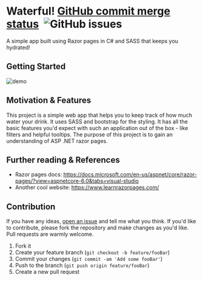# Waterful! [GitHub commit merge status](https://img.shields.io/github/commit-status/CodeDreamer06/Waterful/main/6ee0c26a0708b46457f78c15c8a14e11047bd23c)&nbsp;  ![GitHub issues](https://img.shields.io/github/issues/CodeDreamer06/Waterful)
A simple app built using Razor pages in C# and SASS that keeps you hydrated!
## Getting Started
![demo](waterful-demo,gif)
## Motivation & Features
This project is a simple web app that helps you to keep track of how much water your drink. It uses SASS and bootstrap for the styling. It has all the basic features you'd expect with such an application out of the box - like filters and helpful tooltips. The purpose of this project is to gain an understanding of ASP .NET razor pages. 

## Further reading & References
* Razor pages docs: https://docs.microsoft.com/en-us/aspnet/core/razor-pages/?view=aspnetcore-6.0&tabs=visual-studio
* Another cool website: https://www.learnrazorpages.com/
## Contribution
If you have any ideas,   [open an issue](https://github.com/CodeDreamer06/Waterful/issues/new)  and tell me what you think. If you'd like to contribute, please fork the repository and make changes as you'd like. Pull requests are warmly welcome.
1. Fork it
2. Create your feature branch (`git checkout -b feature/fooBar`)
3. Commit your changes (`git commit -am 'Add some fooBar'`)
4. Push to the branch (`git push origin feature/fooBar`)
5. Create a new pull request